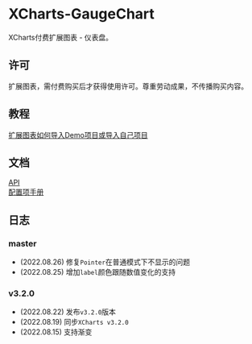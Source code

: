 # XCharts-GaugeChart

XCharts付费扩展图表 - 仪表盘。

## 许可

扩展图表，需付费购买后才获得使用许可。尊重劳动成果，不传播购买内容。

## 教程

[扩展图表如何导入Demo项目或导入自己项目](https://github.com/XCharts-Team/XCharts-Demo)

## 文档

[API](Documentation/API-ZH.md)  
[配置项手册](Documentation/Configuration-ZH.md)  

## 日志

### master

* (2022.08.26) 修复`Pointer`在普通模式下不显示的问题
* (2022.08.25) 增加`label`颜色跟随数值变化的支持

### v3.2.0

* (2022.08.22) 发布`v3.2.0`版本
* (2022.08.19) 同步`XCharts v3.2.0`
* (2022.08.15) 支持渐变
